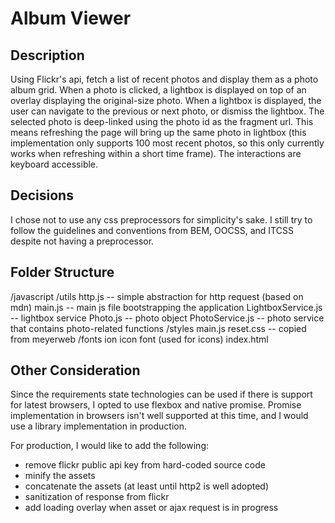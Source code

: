 # Album Viewer

## Description

Using Flickr's api, fetch a list of recent photos and display them as a photo album grid.
When a photo is clicked, a lightbox is displayed on top of an overlay displaying the original-size photo.
When a lightbox is displayed, the user can navigate to the previous or next photo, or dismiss the lightbox.
The selected photo is deep-linked using the photo id as the fragment url.
This means refreshing the page will bring up the same photo in lightbox (this implementation only supports 100 most recent photos, so this only currently works when refreshing within a short time frame).
The interactions are keyboard accessible.

## Decisions

I chose not to use any css preprocessors for simplicity's sake.
I still try to follow the guidelines and conventions from BEM, OOCSS, and ITCSS despite not having a preprocessor.

## Folder Structure

/javascript
  /utils
    http.js -- simple abstraction for http request (based on mdn)
  main.js   -- main js file bootstrapping the application
  LightboxService.js -- lightbox service
  Photo.js -- photo object
  PhotoService.js -- photo service that contains photo-related functions
/styles
  main.js
  reset.css -- copied from meyerweb
/fonts
  ion icon font (used for icons)
index.html

## Other Consideration

Since the requirements state technologies can be used if there is support for latest browsers, I opted to use flexbox and native promise.
Promise implementation in browsers isn't well supported at this time, and I would use a library implementation in production.

For production, I would like to add the following:

- remove flickr public api key from hard-coded source code
- minify the assets
- concatenate the assets (at least until http2 is well adopted)
- sanitization of response from flickr
- add loading overlay when asset or ajax request is in progress
